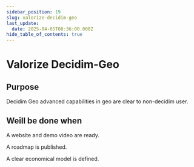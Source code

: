 ```yaml
---
sidebar_position: 19
slug: valorize-decidim-geo
last_update:
  date: 2025-04-05T08:36:00.000Z
hide_table_of_contents: true
---
```


# Valorize Decidim-Geo

## Purpose


Decidim Geo advanced capabilities in geo are clear to non-decidim user.


## Weill be done when


A website and demo video are ready.


A roadmap is published.


A clear economical model is defined.



